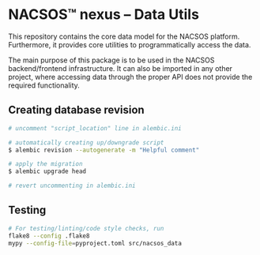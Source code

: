 # NACSOS™ nexus – Data Utils
This repository contains the core data model for the NACSOS platform.
Furthermore, it provides core utilities to programmatically access the data.

The main purpose of this package is to be used in the NACSOS backend/frontend infrastructure. 
It can also be imported in any other project, where accessing data through the proper API 
does not provide the required functionality.

## Creating database revision
```bash
# uncomment "script_location" line in alembic.ini

# automatically creating up/downgrade script
$ alembic revision --autogenerate -m "Helpful comment"

# apply the migration
$ alembic upgrade head

# revert uncommenting in alembic.ini
```

## Testing

```bash
# For testing/linting/code style checks, run
flake8 --config .flake8
mypy --config-file=pyproject.toml src/nacsos_data 
```